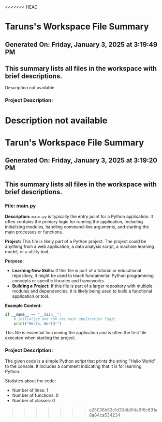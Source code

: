 <<<<<<< HEAD
# Taruns's Workspace File Summary
## Generated On: Friday, January 3, 2025 at 3:19:49 PM
This summary lists all files in the workspace with brief descriptions.
---
Description not available 
### Project Description:
 Description not available
=======
# Tarun's Workspace File Summary
## Generated On: Friday, January 3, 2025 at 3:19:20 PM
This summary lists all files in the workspace with brief descriptions.
---
### File: main.py

**Description:**
`main.py` is typically the entry point for a Python application. It often contains the primary logic for running the application, including initializing modules, handling command-line arguments, and starting the main processes or functions.

**Project:**
This file is likely part of a Python project. The project could be anything from a web application, a data analysis script, a machine learning model, or a utility tool.

**Purpose:**
- **Learning New Skills:** If this file is part of a tutorial or educational repository, it might be used to teach fundamental Python programming concepts or specific libraries and frameworks.
- **Building a Project:** If this file is part of a larger repository with multiple modules and dependencies, it is likely being used to build a functional application or tool.

**Example Content:**
```python
if __name__ == "__main__":
    # Initialize and run the main application logic
    print("Hello, World!")
```

This file is essential for running the application and is often the first file executed when starting the project. 
### Project Description:
 The given code is a simple Python script that prints the string "Hello World" to the console. It includes a comment indicating that it is for learning Python.

Statistics about the code:
- Number of lines: 1
- Number of functions: 0
- Number of classes: 0
>>>>>>> a25036b53e1d304b0fda9f6c691a8a84ca534234
